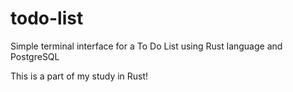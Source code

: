 # todo-list
Simple terminal interface for a To Do List using Rust language and PostgreSQL

This is a part of my study in Rust!  
